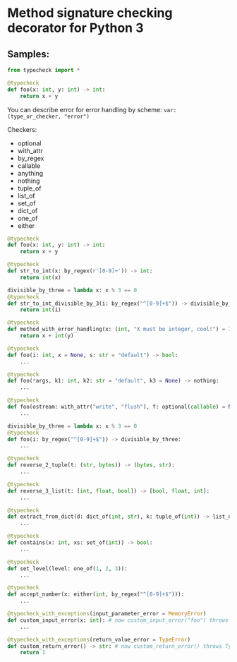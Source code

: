 # Method signature checking decorator for Python 3

## Samples:

```python
from typecheck import *
```

```python
@typecheck
def foo(x: int, y: int) -> int:
    return x + y
```

You can describe error for error handling by scheme: `var: (type_or_checker, "error")`

Checkers:
- optional
- with_attr
- by_regex 
- callable
- anything
- nothing
- tuple_of
- list_of
- set_of
- dict_of
- one_of 
- either
    
```python
@typecheck
def foo(x: int, y: int) -> int:
    return x + y
```

```python
@typecheck
def str_to_int(x: by_regex(r'[0-9]+')) -> int:
    return int(x)
```

```python
divisible_by_three = lambda x: x % 3 == 0
@typecheck
def str_to_int_divisible_by_3(i: by_regex("^[0-9]+$")) -> divisible_by_three:
    return int(i)
```

```python
@typecheck
def method_with_error_handling(x: (int, "X must be integer, cool!") = 1, y: (str, 'Y must be string') = '') -> int:
    return x + int(y)
```

```python
@typecheck
def foo(i: int, x = None, s: str = "default") -> bool:
    ...
```

```python
@typecheck
def foo(*args, k1: int, k2: str = "default", k3 = None) -> nothing:
    ...
```

```python
@typecheck
def foo(ostream: with_attr("write", "flush"), f: optional(callable) = None):
    ...
```

```python
divisible_by_three = lambda x: x % 3 == 0
@typecheck
def foo(i: by_regex("^[0-9]+$")) -> divisible_by_three:
    ...
```

```python
@typecheck
def reverse_2_tuple(t: (str, bytes)) -> (bytes, str):
    ...
```

```python
@typecheck
def reverse_3_list(t: [int, float, bool]) -> [bool, float, int]:
    ...
```

```python
@typecheck
def extract_from_dict(d: dict_of(int, str), k: tuple_of(int)) -> list_of(str):
    ...
```

```python
@typecheck
def contains(x: int, xs: set_of(int)) -> bool:
    ...
```

```python
@typecheck
def set_level(level: one_of(1, 2, 3)):
    ...
```

```python
@typecheck
def accept_number(x: either(int, by_regex("^[0-9]+$"))):
    ...

```

```python
@typecheck_with_exceptions(input_parameter_error = MemoryError)
def custom_input_error(x: int): # now custom_input_error("foo") throws MemoryError
    ...
```

```python
@typecheck_with_exceptions(return_value_error = TypeError)
def custom_return_error() -> str: # now custom_return_error() throws TypeError
    return 1
```

